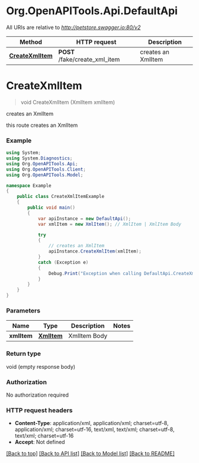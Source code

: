 # Org.OpenAPITools.Api.DefaultApi

All URIs are relative to *http://petstore.swagger.io:80/v2*

Method | HTTP request | Description
------------- | ------------- | -------------
[**CreateXmlItem**](DefaultApi.md#createxmlitem) | **POST** /fake/create_xml_item | creates an XmlItem


<a name="createxmlitem"></a>
# **CreateXmlItem**
> void CreateXmlItem (XmlItem xmlItem)

creates an XmlItem

this route creates an XmlItem

### Example
```csharp
using System;
using System.Diagnostics;
using Org.OpenAPITools.Api;
using Org.OpenAPITools.Client;
using Org.OpenAPITools.Model;

namespace Example
{
    public class CreateXmlItemExample
    {
        public void main()
        {
            var apiInstance = new DefaultApi();
            var xmlItem = new XmlItem(); // XmlItem | XmlItem Body

            try
            {
                // creates an XmlItem
                apiInstance.CreateXmlItem(xmlItem);
            }
            catch (Exception e)
            {
                Debug.Print("Exception when calling DefaultApi.CreateXmlItem: " + e.Message );
            }
        }
    }
}
```

### Parameters

Name | Type | Description  | Notes
------------- | ------------- | ------------- | -------------
 **xmlItem** | [**XmlItem**](XmlItem.md)| XmlItem Body | 

### Return type

void (empty response body)

### Authorization

No authorization required

### HTTP request headers

 - **Content-Type**: application/xml, application/xml; charset=utf-8, application/xml; charset=utf-16, text/xml, text/xml; charset=utf-8, text/xml; charset=utf-16
 - **Accept**: Not defined

[[Back to top]](#) [[Back to API list]](../README.md#documentation-for-api-endpoints) [[Back to Model list]](../README.md#documentation-for-models) [[Back to README]](../README.md)

